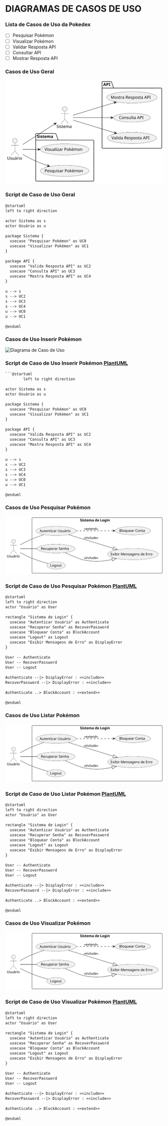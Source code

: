 # DIAGRAMAS DE CASOS DE USO

### Lista de Casos de Uso da Pokedex
- [ ] Pesquisar Pokémon
- [ ] Visualizar Pokémon
- [ ] Validar Resposta API
- [ ] Consultar API
- [ ] Mostrar Resposta API

### Casos de Uso Geral

![Diagrama de Caso de Uso Geral](https://github.com/ADS035-Metricas-e-Arquitetura-de-Soft/documentacao-trabalho-pockedex/blob/main/artefatos/img/caso-de-uso.svg)

### Script de Caso de Uso Geral
    @startuml
    left to right direction

    actor Sistema as s
    actor Usuário as u

    package Sistema {
      usecase "Pesquisar Pokémon" as UC0
      usecase "Visualizar Pokémon" as UC1
    }

    package API {
      usecase "Valida Resposta API" as UC2
      usecase "Consulta API" as UC3
      usecase "Mostra Resposta API" as UC4
    }

    u --> s
    s --> UC2
    s --> UC3
    s --> UC4
    u --> UC0
    u --> UC1

    @enduml
    

### Casos de Uso Inserir Pokémon
![Diagrama de Caso de Uso]()

### Script de Caso de Uso Inserir Pokémon [PlantUML](https://www.plantuml.com/plantuml/uml/SyfFKj2rKt3CoKnELR1Io4ZDoSa70000)
    ```@startuml
            left to right direction

    actor Sistema as s
    actor Usuário as u

    package Sistema {
      usecase "Pesquisar Pokémon" as UC0
      usecase "Visualizar Pokémon" as UC1
    }

    package API {
      usecase "Valida Resposta API" as UC2
      usecase "Consulta API" as UC3
      usecase "Mostra Resposta API" as UC4
    }

    u --> s
    s --> UC2
    s --> UC3
    s --> UC4
    u --> UC0
    u --> UC1

    @enduml

### Casos de Uso Pesquisar Pokémon
![Diagrama de Caso de Uso Pesquisar Pokémon](https://github.com/ADS035-Metricas-e-Arquitetura-de-Soft/documento-requisitos/blob/main/caso-de-uso-login-v1.svg)

### Script de Caso de Uso Pesquisar Pokémon [PlantUML](https://www.plantuml.com/plantuml/uml/SyfFKj2rKt3CoKnELR1Io4ZDoSa70000)
    @startuml
    left to right direction
    actor "Usuário" as User
    
    rectangle "Sistema de Login" {
      usecase "Autenticar Usuário" as Authenticate
      usecase "Recuperar Senha" as RecoverPassword
      usecase "Bloquear Conta" as BlockAccount
      usecase "Logout" as Logout
      usecase "Exibir Mensagens de Erro" as DisplayError
    }
    
    User -- Authenticate
    User -- RecoverPassword
    User -- Logout
    
    Authenticate --|> DisplayError : <<include>>
    RecoverPassword --|> DisplayError : <<include>>
    
    Authenticate ..> BlockAccount : <<extend>>
    
    @enduml

### Casos de Uso Listar Pokémon
![Diagrama de Caso de Uso Listar Pokémon](https://github.com/ADS035-Metricas-e-Arquitetura-de-Soft/documento-requisitos/blob/main/caso-de-uso-login-v1.svg)

### Script de Caso de Uso Listar Pokémon [PlantUML](https://www.plantuml.com/plantuml/uml/SyfFKj2rKt3CoKnELR1Io4ZDoSa70000)
    @startuml
    left to right direction
    actor "Usuário" as User
    
    rectangle "Sistema de Login" {
      usecase "Autenticar Usuário" as Authenticate
      usecase "Recuperar Senha" as RecoverPassword
      usecase "Bloquear Conta" as BlockAccount
      usecase "Logout" as Logout
      usecase "Exibir Mensagens de Erro" as DisplayError
    }
    
    User -- Authenticate
    User -- RecoverPassword
    User -- Logout
    
    Authenticate --|> DisplayError : <<include>>
    RecoverPassword --|> DisplayError : <<include>>
    
    Authenticate ..> BlockAccount : <<extend>>
    
    @enduml

### Casos de Uso Visualizar Pokémon
![Diagrama de Caso de Uso Visualizar Pokémon](https://github.com/ADS035-Metricas-e-Arquitetura-de-Soft/documento-requisitos/blob/main/caso-de-uso-login-v1.svg)

### Script de Caso de Uso Visualizar Pokémon [PlantUML](https://www.plantuml.com/plantuml/uml/SyfFKj2rKt3CoKnELR1Io4ZDoSa70000)
    @startuml
    left to right direction
    actor "Usuário" as User
    
    rectangle "Sistema de Login" {
      usecase "Autenticar Usuário" as Authenticate
      usecase "Recuperar Senha" as RecoverPassword
      usecase "Bloquear Conta" as BlockAccount
      usecase "Logout" as Logout
      usecase "Exibir Mensagens de Erro" as DisplayError
    }
    
    User -- Authenticate
    User -- RecoverPassword
    User -- Logout
    
    Authenticate --|> DisplayError : <<include>>
    RecoverPassword --|> DisplayError : <<include>>
    
    Authenticate ..> BlockAccount : <<extend>>
    
    @enduml

